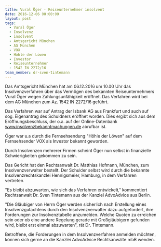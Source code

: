```yaml
---
title: Vural Öger - Reiseunternehmer insolvent
date: 2016-12-06 00:00:00
layout: post
tags:
  - Vural Öger
  - Insolvenz
  - insolvent
  - Amtsgericht München
  - AG München
  - VOX
  - Höhle der Löwen
  - Investor
  - Reiseunternehmer
  - 1542 IN 2272/16
team_member: dr-sven-tintemann
---
```



Das Amtsgericht M&uuml;nchen hat am 06.12.2016 um 10.00 Uhr das Insolvenzverfahren &uuml;ber das Verm&ouml;gen des bekannten Reiseunternehmers Vural &Ouml;ger wegen Zahlungsunf&auml;higkeit er&ouml;ffnet. Das Verfahren wird bei dem AG M&uuml;nchen zum Az. 1542 IN 2272/16 gef&uuml;hrt.

Das Verfahren war auf Antrag der Isbank AG aus Frankfurt und auch auf sog. Eigenantrag des Schuldners er&ouml;ffnet worden. Dies ergibt sich aus dem Er&ouml;ffnungsbeschluss, der o.a. auf der Online-Datenbank www.insolvenzbekanntmachungen.de abrufbar ist.

&Ouml;ger war u.a durch die Fernsehsendung "H&ouml;hle der L&ouml;wen" auf dem Fernsehsender VOX als Investor bekannt geworden.

Durch Insolvenzen mehrerer Firmen scheint &Ouml;ger nun selbst in finanzielle Schwierigkeiten gekommen zu sein.

Das Gericht hat den Rechtsanwalt Dr. Matthias Hofmann, M&uuml;nchen, zum Insolvenzverwalter bestellt. Der Schulder selbst wird durch die bekannte Insolvenzrechtskanzlei Hennigsmeier, Hamburg, in dem Verfahren vertreten.

"Es bleibt abzuwarten, wie sich das Verfahren entwickelt," kommentiert Rechtsanwalt Dr. Sven Tintemann aus der Kanzlei AdvoAdvice aus Berlin.

"Die Gl&auml;ubiger von Herrn &Ouml;ger werden sicherlich nach Erstellung eines Insolvenzgutachtens durch den Insolvenzverwalter dazu aufgefordert, ihre Forderungen zur Insolvenztabelle anzumelden. Welche Quoten zu erreichen sein oder ob eine andere Regelung gerade mit Gro&szlig;gl&auml;ubigern gefunden wird, bleibt erst einmal abzuwarten", r&auml;t Dr. Tintemann.

Betroffene, die Forderungen in dem Insolvenzverfahren anmelden m&ouml;chten, k&ouml;nnen sich gerne an die Kanzlei AdvoAdvice Rechtsanw&auml;lte mbB wenden.
